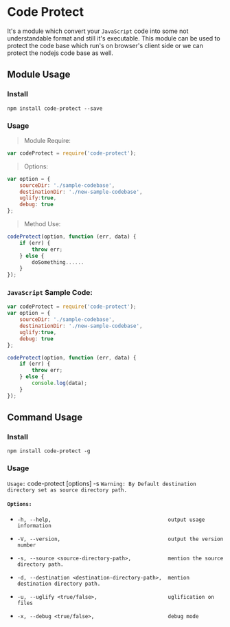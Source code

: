 # Code Protect

It's a module which convert your `JavaScript` code into some not understandable format and still it's executable.
This module can be used to protect the code base which run's on browser's client side or we can protect the nodejs code base as well.

## Module Usage 

### Install
 `npm install code-protect --save`

### Usage
> Module Require:
```javascript
var codeProtect = require('code-protect');
```
> Options:
```javascript
var option = {
    sourceDir: './sample-codebase',
    destinationDir: './new-sample-codebase',
    uglify:true,
    debug: true
};
```
> Method Use:
```javascript
codeProtect(option, function (err, data) {
    if (err) {
        throw err;
    } else {
        doSomething......
    }
});
```

### `JavaScript` Sample Code:
```javascript
var codeProtect = require('code-protect');
var option = {
    sourceDir: './sample-codebase',
    destinationDir: './new-sample-codebase',
    uglify:true,
    debug: true
};

codeProtect(option, function (err, data) {
    if (err) {
        throw err;
    } else {
        console.log(data);
    }
});
```

## Command Usage

### Install
 `npm install code-protect -g`

### Usage
 `Usage:` code-protect [options] -s <source-directory-path> 
 `Warning: By Default destination directory set as source directory path.`

####  `Options:`
-     -h, --help,                                      output usage information
-     -V, --version,                                   output the version number
-     -s, --source <source-directory-path>,            mention the source directory path.
-     -d, --destination <destination-directory-path>,  mention destination directory path.
-     -u, --uglify <true/false>,                       uglification on files
-     -x, --debug <true/false>,                        debug mode


